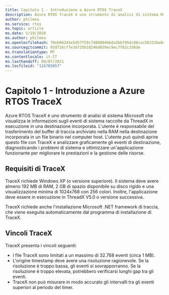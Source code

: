 ```yaml
---
title: Capitolo 1 - Introduzione a Azure RTOS TraceX
description: Azure RTOS TraceX è uno strumento di analisi di sistema Microsoft che visualizza le informazioni sugli eventi di sistema raccolte da ThreadX in esecuzione in una destinazione incorporata.
author: philmea
ms.service: rtos
ms.topic: article
ms.date: 5/19/2020
ms.author: philmea
ms.openlocfilehash: 70eb06341e5d57f59c74888046bda3bbf95dc88cac56332be640d9576551796f
ms.sourcegitcommit: 93d716cf7e3d735b18246d659ec9ec7f82c336de
ms.translationtype: MT
ms.contentlocale: it-IT
ms.lasthandoff: 08/07/2021
ms.locfileid: "116785057"
---
```

# <a name="chapter-1---introduction-to-azure-rtos-tracex"></a>Capitolo 1 - Introduzione a Azure RTOS TraceX

Azure RTOS TraceX è uno strumento di analisi di sistema Microsoft che visualizza le informazioni sugli eventi di sistema raccolte da ThreadX in esecuzione in una destinazione incorporata. L'utente è responsabile del trasferimento del buffer di traccia archiviato nella RAM nella destinazione incorporata in un file binario nel computer host. L'utente può quindi aprire questo file con TraceX e analizzare graficamente gli eventi di destinazione, diagnosticando i problemi di sistema e ottimizzare un'applicazione funzionante per migliorare le prestazioni e la gestione delle risorse.

## <a name="tracex-requirements"></a>Requisiti di TraceX

TraceX richiede Windows XP (o versione superiore). Il sistema deve avere almeno 192 MB di RAM, 2 GB di spazio disponibile su disco rigido e una visualizzazione minima di 1024x768 con 256 colori. Inoltre, l'applicazione deve essere in esecuzione in ThreadX V5.0 o versione successiva.

TraceX richiede anche l'installazione Microsoft .NET framework di traccia, che viene eseguita automaticamente dal programma di installazione di TraceX.

## <a name="tracex-constraints"></a>Vincoli TraceX

TraceX presenta i vincoli seguenti:

- I file TraceX sono limitati a un massimo di 32.768 eventi (circa 1 MB).
- L'origine timestamp deve avere una risoluzione ragionevole. Se la risoluzione è troppo bassa, gli eventi si sovrapporranno. Se la risoluzione è troppo elevata, potrebbero verificarsi lunghi gap tra gli eventi.
- TraceX non può misurare in modo accurato gli intervalli tra gli eventi superiori al periodo del timer.
